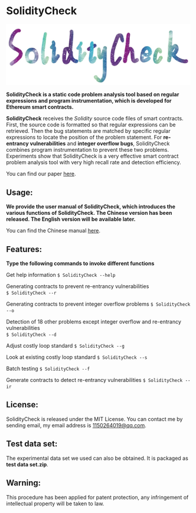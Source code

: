 SolidityCheck
=============
<img src="./logo.jpg" alt="Logo" width="500"/>

**SolidityCheck is a static code problem analysis tool based on regular expressions and program instrumentation, which is developed for Ethereum smart contracts.**

**SolidityCheck** receives the *Solidity* source code files of smart contracts. 
First, the source code is formatted so that regular expressions can be retrieved. Then the bug statements are matched by specific regular expressions to locate the position of the problem statement. For **re-entrancy vulnerabilities** and **integer overflow bugs**, SolidityCheck combines program instrumentation to prevent these two problems. Experiments show that SolidityCheck is a very effective smart contract problem analysis tool with very high recall rate and detection efficiency.

You can find our paper [here](https://arxiv.xilesou.top/abs/1911.09425).

Usage:
------
**We provide the user manual of SolidityCheck, which introduces the various functions of SolidityCheck. The Chinese version has been released. The English version will be available later.**

You can find the Chinese manual [here](https://github.com/xf97/SolidityCheck/blob/master/SolidityCheck使用手册.pdf).

Features:
----------
**Type the following commands to invoke different functions**

   
Get help information
    ```
    $ SolidityCheck --help
    ```

Generating contracts to prevent re-entrancy vulnerabilities		
    ```
    $ SolidityCheck --r
    ```

Generating contracts to prevent integer overflow problems
    ```
    $ SolidityCheck --o
    ```

Detection of 18 other problems except integer overflow and re-entrancy vulnerabilities		
    ```
    $ SolidityCheck --d
    ```

Adjust costly loop standard	
    ```
    $ SolidityCheck --g
    ```

Look at existing costly loop standard
    ```
    $ SolidityCheck --s
    ```

Batch testing
    ```
    $ SolidityCheck --f
    ```

Generate contracts to detect re-entrancy vulnerabilities
	```
	$ SolidityCheck --ir
    ```
    
License:
--------
SolidityCheck is released under the MIT License. You can contact me by sending email, my email address is 1150264019@qq.com.

Test data set:
--------
The experimental data set we used can also be obtained. It is packaged as **test data set.zip**.


Warning:
---------
This procedure has been applied for patent protection, any infringement of intellectual property will be taken to law.



